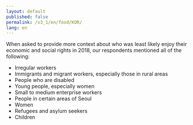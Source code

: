 ```yaml
---
layout: default
published: false
permalink: /v3_1/en/food/KOR/
lang: en
---
```


When asked to provide more context about who was least likely enjoy their economic and social rights in 2018, our respondents mentioned all of the following:
-	Irregular workers
-	Immigrants and migrant workers, especially those in rural areas
-	People who are disabled
-	Young people, especially women
-	Small to medium enterprise workers
-	People in certain areas of Seoul
-	Women
-	Refugees and asylum seekers
-	Children
